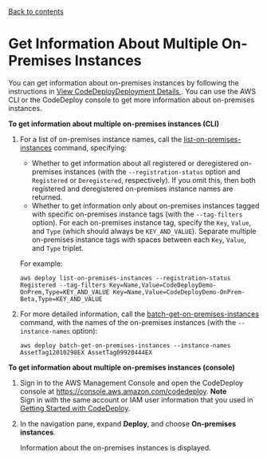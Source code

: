 [Back to contents](index.md)

# Get Information About Multiple On\-Premises Instances<a name="on-premises-instances-operations-view-details-multiple"></a>

You can get information about on\-premises instances by following the instructions in [View CodeDeployDeployment Details ](deployments-view-details.md)\. You can use the AWS CLI or the CodeDeploy console to get more information about on\-premises instances\.

**To get information about multiple on\-premises instances \(CLI\)**

1. For a list of on\-premises instance names, call the [list\-on\-premises\-instances](https://docs.aws.amazon.com/cli/latest/reference/deploy/list-on-premises-instances.html) command, specifying:
   + Whether to get information about all registered or deregistered on\-premises instances \(with the `--registration-status` option and `Registered` or `Deregistered`, respectively\)\. If you omit this, then both registered and deregistered on\-premises instance names are returned\.
   + Whether to get information only about on\-premises instances tagged with specific on\-premises instance tags \(with the `--tag-filters` option\)\. For each on\-premises instance tag, specify the `Key`, `Value`, and `Type` \(which should always be `KEY_AND_VALUE`\)\. Separate multiple on\-premises instance tags with spaces between each `Key`, `Value`, and `Type` triplet\.

   For example:

   ```
   aws deploy list-on-premises-instances --registration-status Registered --tag-filters Key=Name,Value=CodeDeployDemo-OnPrem,Type=KEY_AND_VALUE Key=Name,Value=CodeDeployDemo-OnPrem-Beta,Type=KEY_AND_VALUE
   ```

1. For more detailed information, call the [batch\-get\-on\-premises\-instances](https://docs.aws.amazon.com/cli/latest/reference/deploy/batch-get-on-premises-instances.html) command, with the names of the on\-premises instances \(with the `--instance-names` option\): 

   ```
   aws deploy batch-get-on-premises-instances --instance-names AssetTag12010298EX AssetTag09920444EX
   ```

**To get information about multiple on\-premises instances \(console\)**

1. Sign in to the AWS Management Console and open the CodeDeploy console at [https://console\.aws\.amazon\.com/codedeploy](https://console.aws.amazon.com/codedeploy)\.
**Note**  
Sign in with the same account or IAM user information that you used in [Getting Started with CodeDeploy](getting-started-codedeploy.md)\.

1. In the navigation pane, expand **Deploy**, and choose **On\-premises instances**\.

   Information about the on\-premises instances is displayed\.
